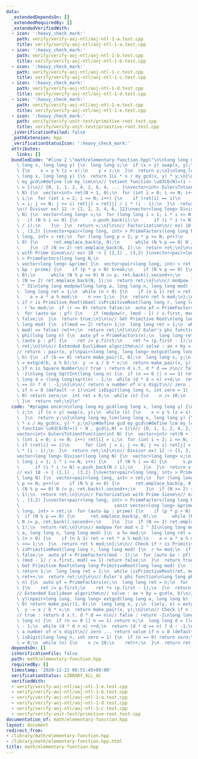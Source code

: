 ```yaml
---
data:
  _extendedDependsOn: []
  _extendedRequiredBy: []
  _extendedVerifiedWith:
  - icon: ':heavy_check_mark:'
    path: verify/verify-aoj-ntl/aoj-ntl-1-a.test.cpp
    title: verify/verify-aoj-ntl/aoj-ntl-1-a.test.cpp
  - icon: ':heavy_check_mark:'
    path: verify/verify-aoj-ntl/aoj-ntl-1-b.test.cpp
    title: verify/verify-aoj-ntl/aoj-ntl-1-b.test.cpp
  - icon: ':heavy_check_mark:'
    path: verify/verify-aoj-ntl/aoj-ntl-1-c.test.cpp
    title: verify/verify-aoj-ntl/aoj-ntl-1-c.test.cpp
  - icon: ':heavy_check_mark:'
    path: verify/verify-aoj-ntl/aoj-ntl-1-d.test.cpp
    title: verify/verify-aoj-ntl/aoj-ntl-1-d.test.cpp
  - icon: ':heavy_check_mark:'
    path: verify/verify-aoj-ntl/aoj-ntl-1-e.test.cpp
    title: verify/verify-aoj-ntl/aoj-ntl-1-e.test.cpp
  - icon: ':heavy_check_mark:'
    path: verify/verify-unit-test/primitive-root.test.cpp
    title: verify/verify-unit-test/primitive-root.test.cpp
  _isVerificationFailed: false
  _pathExtension: hpp
  _verificationStatusIcon: ':heavy_check_mark:'
  attributes:
    links: []
  bundledCode: "#line 2 \"math/elementary-function.hpp\"\n\nlong long my_gcd(long\
    \ long x, long long y) {\n  long long z;\n  if (x > y) swap(x, y);\n  while (x)\
    \ {\n    x = y % (z = x);\n    y = z;\n  }\n  return y;\n}\nlong long my_lcm(long\
    \ long x, long long y) {\n  return 1LL * x / my_gcd(x, y) * y;\n}\n#define gcd\
    \ my_gcd\n#define lcm my_lcm\n\n// totient function \u03C6(N)=(1 ~ N , gcd(i,N)\
    \ = 1)\n// {0, 1, 1, 2, 4, 2, 6, 4, ... }\nvector<int> EulersTotientFunction(int\
    \ N) {\n  vector<int> ret(N + 1, 0);\n  for (int i = 0; i <= N; i++) ret[i] =\
    \ i;\n  for (int i = 2; i <= N; i++) {\n    if (ret[i] == i)\n      for (int j\
    \ = i; j <= N; j += i) ret[j] = ret[j] / i * (i - 1);\n  }\n  return ret;\n}\n\
    \n// Divisor ex) 12 -> {1, 2, 3, 4, 6, 12}\nvector<long long> Divisor(long long\
    \ N) {\n  vector<long long> v;\n  for (long long i = 1; i * i <= N; i++) {\n \
    \   if (N % i == 0) {\n      v.push_back(i);\n      if (i * i != N) v.push_back(N\
    \ / i);\n    }\n  }\n  return v;\n}\n\n// Factorization\n// ex) 18 -> { (2,1)\
    \ , (3,2) }\nvector<pair<long long, int> > PrimeFactors(long long N) {\n  vector<pair<long\
    \ long, int> > ret;\n  for (long long p = 2; p * p <= N; p++)\n    if (N % p ==\
    \ 0) {\n      ret.emplace_back(p, 0);\n      while (N % p == 0) N /= p, ret.back().second++;\n\
    \    }\n  if (N >= 2) ret.emplace_back(N, 1);\n  return ret;\n}\n\n// Factorization\
    \ with Prime Sieve\n// ex) 18 -> { (2,1) , (3,2) }\nvector<pair<long long, int>\
    \ > PrimeFactors(long long N,\n                                           const\
    \ vector<long long> &prime) {\n  vector<pair<long long, int> > ret;\n  for (auto\
    \ &p : prime) {\n    if (p * p > N) break;\n    if (N % p == 0) {\n      ret.emplace_back(p,\
    \ 0);\n      while (N % p == 0) N /= p, ret.back().second++;\n    }\n  }\n  if\
    \ (N >= 2) ret.emplace_back(N, 1);\n  return ret;\n}\n\n// modpow for mod < 2\
    \ ^ 31\nlong long modpow(long long a, long long n, long long mod) {\n  a %= mod;\n\
    \  long long ret = 1;\n  while (n > 0) {\n    if (n & 1) ret = ret * a % mod;\n\
    \    a = a * a % mod;\n    n >>= 1;\n  }\n  return ret % mod;\n};\n\n// Check\
    \ if r is Primitive Root\nbool isPrimitiveRoot(long long r, long long mod) {\n\
    \  r %= mod;\n  if (r == 0) return false;\n  auto pf = PrimeFactors(mod - 1);\n\
    \  for (auto &x : pf) {\n    if (modpow(r, (mod - 1) / x.first, mod) == 1) return\
    \ false;\n  }\n  return true;\n}\n\n// Get Primitive Root\nlong long PrimitiveRoot(long\
    \ long mod) {\n  if(mod == 2) return 1;\n  long long ret = 1;\n  while (isPrimitiveRoot(ret,\
    \ mod) == false) ret++;\n  return ret;\n}\n\n// Euler's phi function\nlong long\
    \ phi(long long n) {\n  auto pf = PrimeFactors(n);\n  long long ret = n;\n  for\
    \ (auto p : pf) {\n    ret /= p.first;\n    ret *= (p.first - 1);\n  }\n  return\
    \ ret;\n}\n\n// Extended Euclidean algorithm\n// solve : ax + by = gcd(a, b)\n\
    // return : pair(x, y)\npair<long long, long long> extgcd(long long a, long long\
    \ b) {\n  if (b == 0) return make_pair(1, 0);\n  long long x, y;\n  tie(y, x)\
    \ = extgcd(b, a % b);\n  y -= a / b * x;\n  return make_pair(x, y);\n}\n\n// Check\
    \ if n is Square Number\n// true : return d s.t. d * d == n\n// false : return\
    \ -1\nlong long SqrtInt(long long n) {\n  if (n == 0 || n == 1) return n;\n  long\
    \ long d = (long long)sqrt(n) - 1;\n  while (d * d < n) ++d;\n  return (d * d\
    \ == n) ? d : -1;\n}\n\n// return a number of n's digit\n// zero ... return value\
    \ if n = 0 (default -> 1)\nint isDigit(long long n, int zero = 1) {\n  if (n ==\
    \ 0) return zero;\n  int ret = 0;\n  while (n) {\n    n /= 10;\n    ret++;\n \
    \ }\n  return ret;\n}\n"
  code: "#pragma once\n\nlong long my_gcd(long long x, long long y) {\n  long long\
    \ z;\n  if (x > y) swap(x, y);\n  while (x) {\n    x = y % (z = x);\n    y = z;\n\
    \  }\n  return y;\n}\nlong long my_lcm(long long x, long long y) {\n  return 1LL\
    \ * x / my_gcd(x, y) * y;\n}\n#define gcd my_gcd\n#define lcm my_lcm\n\n// totient\
    \ function \u03C6(N)=(1 ~ N , gcd(i,N) = 1)\n// {0, 1, 1, 2, 4, 2, 6, 4, ... }\n\
    vector<int> EulersTotientFunction(int N) {\n  vector<int> ret(N + 1, 0);\n  for\
    \ (int i = 0; i <= N; i++) ret[i] = i;\n  for (int i = 2; i <= N; i++) {\n   \
    \ if (ret[i] == i)\n      for (int j = i; j <= N; j += i) ret[j] = ret[j] / i\
    \ * (i - 1);\n  }\n  return ret;\n}\n\n// Divisor ex) 12 -> {1, 2, 3, 4, 6, 12}\n\
    vector<long long> Divisor(long long N) {\n  vector<long long> v;\n  for (long\
    \ long i = 1; i * i <= N; i++) {\n    if (N % i == 0) {\n      v.push_back(i);\n\
    \      if (i * i != N) v.push_back(N / i);\n    }\n  }\n  return v;\n}\n\n// Factorization\n\
    // ex) 18 -> { (2,1) , (3,2) }\nvector<pair<long long, int> > PrimeFactors(long\
    \ long N) {\n  vector<pair<long long, int> > ret;\n  for (long long p = 2; p *\
    \ p <= N; p++)\n    if (N % p == 0) {\n      ret.emplace_back(p, 0);\n      while\
    \ (N % p == 0) N /= p, ret.back().second++;\n    }\n  if (N >= 2) ret.emplace_back(N,\
    \ 1);\n  return ret;\n}\n\n// Factorization with Prime Sieve\n// ex) 18 -> { (2,1)\
    \ , (3,2) }\nvector<pair<long long, int> > PrimeFactors(long long N,\n       \
    \                                    const vector<long long> &prime) {\n  vector<pair<long\
    \ long, int> > ret;\n  for (auto &p : prime) {\n    if (p * p > N) break;\n  \
    \  if (N % p == 0) {\n      ret.emplace_back(p, 0);\n      while (N % p == 0)\
    \ N /= p, ret.back().second++;\n    }\n  }\n  if (N >= 2) ret.emplace_back(N,\
    \ 1);\n  return ret;\n}\n\n// modpow for mod < 2 ^ 31\nlong long modpow(long long\
    \ a, long long n, long long mod) {\n  a %= mod;\n  long long ret = 1;\n  while\
    \ (n > 0) {\n    if (n & 1) ret = ret * a % mod;\n    a = a * a % mod;\n    n\
    \ >>= 1;\n  }\n  return ret % mod;\n};\n\n// Check if r is Primitive Root\nbool\
    \ isPrimitiveRoot(long long r, long long mod) {\n  r %= mod;\n  if (r == 0) return\
    \ false;\n  auto pf = PrimeFactors(mod - 1);\n  for (auto &x : pf) {\n    if (modpow(r,\
    \ (mod - 1) / x.first, mod) == 1) return false;\n  }\n  return true;\n}\n\n//\
    \ Get Primitive Root\nlong long PrimitiveRoot(long long mod) {\n  if(mod == 2)\
    \ return 1;\n  long long ret = 1;\n  while (isPrimitiveRoot(ret, mod) == false)\
    \ ret++;\n  return ret;\n}\n\n// Euler's phi function\nlong long phi(long long\
    \ n) {\n  auto pf = PrimeFactors(n);\n  long long ret = n;\n  for (auto p : pf)\
    \ {\n    ret /= p.first;\n    ret *= (p.first - 1);\n  }\n  return ret;\n}\n\n\
    // Extended Euclidean algorithm\n// solve : ax + by = gcd(a, b)\n// return : pair(x,\
    \ y)\npair<long long, long long> extgcd(long long a, long long b) {\n  if (b ==\
    \ 0) return make_pair(1, 0);\n  long long x, y;\n  tie(y, x) = extgcd(b, a % b);\n\
    \  y -= a / b * x;\n  return make_pair(x, y);\n}\n\n// Check if n is Square Number\n\
    // true : return d s.t. d * d == n\n// false : return -1\nlong long SqrtInt(long\
    \ long n) {\n  if (n == 0 || n == 1) return n;\n  long long d = (long long)sqrt(n)\
    \ - 1;\n  while (d * d < n) ++d;\n  return (d * d == n) ? d : -1;\n}\n\n// return\
    \ a number of n's digit\n// zero ... return value if n = 0 (default -> 1)\nint\
    \ isDigit(long long n, int zero = 1) {\n  if (n == 0) return zero;\n  int ret\
    \ = 0;\n  while (n) {\n    n /= 10;\n    ret++;\n  }\n  return ret;\n}\n"
  dependsOn: []
  isVerificationFile: false
  path: math/elementary-function.hpp
  requiredBy: []
  timestamp: '2020-12-22 00:51:45+09:00'
  verificationStatus: LIBRARY_ALL_AC
  verifiedWith:
  - verify/verify-aoj-ntl/aoj-ntl-1-e.test.cpp
  - verify/verify-aoj-ntl/aoj-ntl-1-b.test.cpp
  - verify/verify-aoj-ntl/aoj-ntl-1-a.test.cpp
  - verify/verify-aoj-ntl/aoj-ntl-1-d.test.cpp
  - verify/verify-aoj-ntl/aoj-ntl-1-c.test.cpp
  - verify/verify-unit-test/primitive-root.test.cpp
documentation_of: math/elementary-function.hpp
layout: document
redirect_from:
- /library/math/elementary-function.hpp
- /library/math/elementary-function.hpp.html
title: math/elementary-function.hpp
---
```

